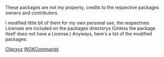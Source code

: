 These packages are not my property, credits to the respective packages owners and contributors.

I modified little bit of them for my own personal use, the respectives Licenses are included on the packages directorys (Unless the package itself does not have a License.)
Anyways, here's a list of the modified packages:

[Cliprxyz](https://github.com/luisgbr1el/cliprxyz)
[WOKCommands](https://github.com/AlexzanderFlores/WOKCommands)